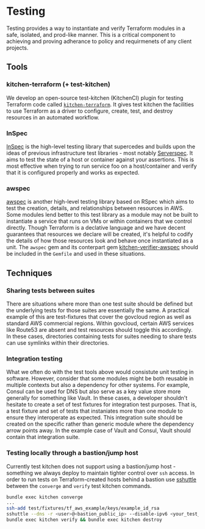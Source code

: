 # Testing

Testing provides a way to instantiate and verify Terraform modules in a safe, isolated,
and prod-like manner. This is a critical component to achieving and proving adherance
to policy and requirmenets of any client projects.

## Tools

### kitchen-terraform (+ test-kitchen)

We develop an open-source test-kitchen (KitchenCI) plugin for testing Terraform code
called [`kitchen-terraform`](https://github.com/newcontext-oss/kitchen-terraform).
It gives test kitchen the facilities to use Terraform as a driver to configure, create,
test, and destroy resources in an automated workflow.

### InSpec

[InSpec](https://www.inspec.io/) is the high-level testing library that supercedes
and builds upon the ideas of previous infrastructure test libraries - most notably
[Serverspec](http://serverspec.org/). It aims to test the state of a host or container
against your assertions. This is most effective when trying to run service foo on
a host/container and verify that it is configured properly and works as expected.

### awspec

[awspec](https://github.com/k1LoW/awspec) is another high-level testing library based
on RSpec which aims to test the creation, details, and relationships between resources
in AWS. Some modules lend better to this test library as a module may not be built
to instantiate a service that runs on VMs or within containers that we control directly.
Though Terraform is a declative language and we have decent guarantees that resources
we declare will be created, it's helpful to codify the details of how those resources
look and behave once instantiated as a unit. The `awspec` gem and its conterpart gem
[kitchen-verifier-awspec](https://github.com/neillturner/kitchen-verifier-awspec)
should be included in the `Gemfile` and used in these situations.

## Techniques

### Sharing tests between suites

There are situations where more than one test suite should be defined but the underlying
tests for those suites are essentially the same. A practical example of this are
test-fixtures that cover the govcloud region as well as standard AWS commercial regions.
Within govcloud, certain AWS services like Route53 are absent and test resources should
toggle this accordingly. In these cases, directories containing tests for suites needing
to share tests can use symlinks within their directories.

### Integration testing

What we often do with the test tools above would consistute unit testing in software.
However, consider that some modules might be both reusable in multiple contexts but
also a dependency for other systems. For example, Consul can be used for DNS but also
serve as a key value store more generally for something like Vault. In these cases,
a developer shouldn't hesitate to create a set of test fixtures for integration test
purposes. That is, a test fixture and set of tests that instaniates more than one
module to ensure they interoperate as expected. This integration suite should be created
on the specific rather than generic module where the dependency arrow points away.
In the example case of Vault and Consul, Vault should contain that integration suite.

### Testing locally through a bastion/jump host

Currently test kitchen does not support using a bastion/jump host - something we
always deploy to maintain tighter control over `ssh` access. In order to run tests
on Terraform-created hosts behind a bastion use [sshuttle](https://github.com/apenwarr/sshuttle)
between the `converge` and `verify` test kitchen commands.

```bash
bundle exec kitchen converge
...
ssh-add test/fixtures/tf_aws_example/keys/example_id_rsa
sshuttle --dns -r <user>@<bastion_public_ip> --disable-ipv6 <your_test_vpcs_ip_block>/<some_mask>
bundle exec kitchen verify && bundle exec kitchen destroy
```
